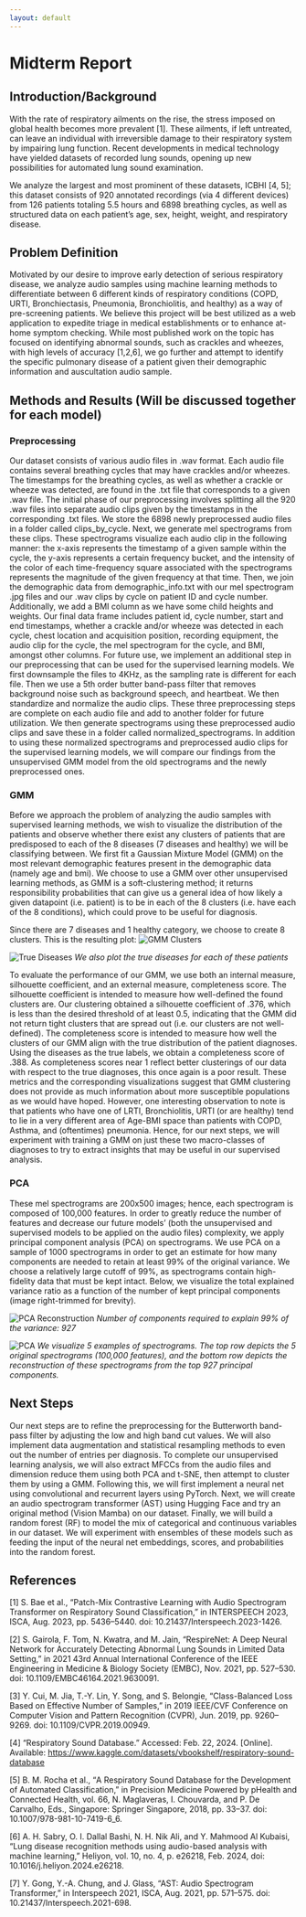 ```yaml
---
layout: default
---
```


# Midterm Report

## Introduction/Background

With the rate of respiratory ailments on the rise, the stress imposed on global health becomes more prevalent [1]. These ailments, if left untreated, can leave an individual with irreversible damage to their respiratory system by impairing lung function. Recent developments in medical technology have yielded datasets of recorded lung sounds, opening up new possibilities for automated lung sound examination. 

We analyze the largest and most prominent of these datasets, ICBHI [4, 5]; this dataset consists of 920 annotated recordings (via 4 different devices) from 126 patients totaling 5.5 hours and 6898 breathing cycles, as well as structured data on each patient’s age, sex, height, weight, and respiratory disease.

## Problem Definition

Motivated by our desire to improve early detection of serious respiratory disease, we analyze audio samples using machine learning methods to differentiate between 6 different kinds of respiratory conditions (COPD, URTI, Bronchiectasis, Pneumonia, Bronchiolitis, and healthy) as a way of pre-screening patients. We believe this project will be best utilized as a web application to expedite triage in medical establishments or to enhance at-home symptom checking. While most published work on the topic has focused on identifying abnormal sounds, such as crackles and wheezes, with high levels of accuracy [1,2,6], we go further and attempt to identify the specific pulmonary disease of a patient given their demographic information and auscultation audio sample.

## Methods and Results (Will be discussed together for each model)

### Preprocessing

Our dataset consists of various audio files in .wav format. Each audio file contains several breathing cycles that may have crackles and/or wheezes. The timestamps for the breathing cycles, as well as whether a crackle or wheeze was detected, are found in the .txt file that corresponds to a given .wav file. The initial phase of our preprocessing involves splitting all the 920 .wav files into separate audio clips given by the timestamps in the corresponding .txt files. We store the 6898 newly preprocessed audio files in a folder called clips_by_cycle. Next, we generate mel spectrograms from these clips. These spectrograms visualize each audio clip in the following manner: the x-axis represents the timestamp of a given sample within the cycle, the y-axis represents a certain frequency bucket, and the intensity of the color of each time-frequency square associated with the spectrograms represents the magnitude of the given frequency at that time. Then, we join the demographic data from demographic_info.txt with our mel spectrogram .jpg files and our .wav clips by cycle on patient ID and cycle number. Additionally, we add a BMI column as we have some child heights and weights. Our final data frame includes patient id, cycle number, start and end timestamps, whether a crackle and/or wheeze was detected in each cycle, chest location and acquisition position, recording equipment, the audio clip for the cycle, the mel spectrogram for the cycle, and BMI, amongst other columns. For future use, we implement an additional step in our preprocessing that can be used for the supervised learning models. We first downsample the files to 4KHz, as the sampling rate is different for each file. Then we use a 5th order butter band-pass filter that removes background noise such as background speech, and heartbeat. We then standardize and normalize the audio clips. These three preprocessing steps are complete on each audio file and add to another folder for future utilization. We then generate spectrograms using these preprocessed audio clips and save these in a folder called normalized_spectrograms. In addition to using these normalized spectrograms and preprocessed audio clips for the supervised learning models, we will compare our findings from the unsupervised GMM model from the old spectrograms and the newly preprocessed ones. 

### GMM

Before we approach the problem of analyzing the audio samples with supervised learning methods, we wish to visualize the distribution of the patients and observe whether there exist any clusters of patients that are predisposed to each of the 8 diseases (7 diseases and healthy) we will be classifying between. We first fit a Gaussian Mixture Model (GMM) on the most relevant demographic features present in the demographic data (namely age and bmi). We choose to use a GMM over other unsupervised learning methods, as GMM is a soft-clustering method; it returns responsibility probabilities that can give us a general idea of how likely a given datapoint (i.e. patient) is to be in each of the 8 clusters (i.e. have each of the 8 conditions), which could prove to be useful for diagnosis.

Since there are 7 diseases and 1 healthy category, we choose to create 8 clusters. This is the resulting plot: 
![GMM Clusters](/images/GMMClusters.png)

![True Diseases](/images/DiseaseClusters.png)
*We also plot the true diseases for each of these patients*

To evaluate the performance of our GMM, we use both an internal measure, silhouette coefficient, and an external measure, completeness score. The silhouette coefficient is intended to measure how well-defined the found clusters are. Our clustering obtained a silhouette coefficient of .376, which is less than the desired threshold of at least 0.5, indicating that the GMM did not return tight clusters that are spread out (i.e. our clusters are not well-defined). The completeness score is intended to measure how well the clusters of our GMM align with the true distribution of the patient diagnoses. Using the diseases as the true labels, we obtain a completeness score of .388. As completeness scores near 1 reflect better clusterings of our data with respect to the true diagnoses, this once again is a poor result. These metrics and the corresponding visualizations suggest that GMM clustering does not provide as much information about more susceptible populations as we would have hoped. However, one interesting observation to note is that patients who have one of LRTI, Bronchiolitis, URTI (or are healthy) tend to lie in a very different area of Age-BMI space than patients with COPD, Asthma, and (oftentimes) pneumonia. Hence, for our next steps, we will experiment with training a GMM on just these two macro-classes of diagnoses to try to extract insights that may be useful in our supervised analysis.

### PCA

These mel spectrograms are 200x500 images; hence, each spectrogram is composed of 100,000 features. In order to greatly reduce the number of features and decrease our future models’ (both the unsupervised and supervised models to be applied on the audio files) complexity, we apply principal component analysis (PCA) on spectrograms. We use PCA on a sample of 1000 spectrograms in order to get an estimate for how many components are needed to retain at least 99% of the original variance. We choose a relatively large cutoff of 99%, as spectrograms contain high-fidelity data that must be kept intact. Below, we visualize the total explained variance ratio as a function of the number of kept principal components (image right-trimmed for brevity).  

![PCA Reconstruction](/images/PCAVariance.png)
*Number of components required to explain 99% of the variance: 927*


![PCA](/images/MelPCA.png)
*We visualize 5 examples of spectrograms. The top row depicts the 5 original spectrograms (100,000 features), and the bottom row depicts the reconstruction of these spectrograms from the top 927 principal components.*

## Next Steps

Our next steps are to refine the preprocessing for the Butterworth band-pass filter by adjusting the low and high band cut values. We will also implement data augmentation and statistical resampling methods to even out the number of entries per diagnosis. To complete our unsupervised learning analysis, we will also extract MFCCs from the audio files and dimension reduce them using both PCA and t-SNE, then attempt to cluster them by using a GMM. Following this, we will first implement a neural net using convolutional and recurrent layers using PyTorch. Next, we will create an audio spectrogram transformer (AST) using Hugging Face and try an original method (Vision Mamba) on our dataset. Finally, we will build a random forest (RF) to model the mix of categorical and continuous variables in our dataset. We will experiment with ensembles of these models such as feeding the input of the neural net embeddings, scores, and probabilities into the random forest.

## References

[1] S. Bae et al., “Patch-Mix Contrastive Learning with Audio Spectrogram Transformer on Respiratory Sound Classification,” in INTERSPEECH 2023, ISCA, Aug. 2023, pp. 5436–5440. doi: 10.21437/Interspeech.2023-1426.

[2] S. Gairola, F. Tom, N. Kwatra, and M. Jain, “RespireNet: A Deep Neural Network for Accurately Detecting Abnormal Lung Sounds in Limited Data Setting,” in 2021 43rd Annual International Conference of the IEEE Engineering in Medicine & Biology Society (EMBC), Nov. 2021, pp. 527–530. doi: 10.1109/EMBC46164.2021.9630091.

[3] Y. Cui, M. Jia, T.-Y. Lin, Y. Song, and S. Belongie, “Class-Balanced Loss Based on Effective Number of Samples,” in 2019 IEEE/CVF Conference on Computer Vision and Pattern Recognition (CVPR), Jun. 2019, pp. 9260–9269. doi: 10.1109/CVPR.2019.00949.

[4] “Respiratory Sound Database.” Accessed: Feb. 22, 2024. [Online]. Available: https://www.kaggle.com/datasets/vbookshelf/respiratory-sound-database

[5] B. M. Rocha et al., “Α Respiratory Sound Database for the Development of Automated Classification,” in Precision Medicine Powered by pHealth and Connected Health, vol. 66, N. Maglaveras, I. Chouvarda, and P. De Carvalho, Eds., Singapore: Springer Singapore, 2018, pp. 33–37. doi: 10.1007/978-981-10-7419-6_6.

[6] A. H. Sabry, O. I. Dallal Bashi, N. H. Nik Ali, and Y. Mahmood Al Kubaisi, “Lung disease recognition methods using audio-based analysis with machine learning,” Heliyon, vol. 10, no. 4, p. e26218, Feb. 2024, doi: 10.1016/j.heliyon.2024.e26218.

[7] Y. Gong, Y.-A. Chung, and J. Glass, “AST: Audio Spectrogram Transformer,” in Interspeech 2021, ISCA, Aug. 2021, pp. 571–575. doi: 10.21437/Interspeech.2021-698.
